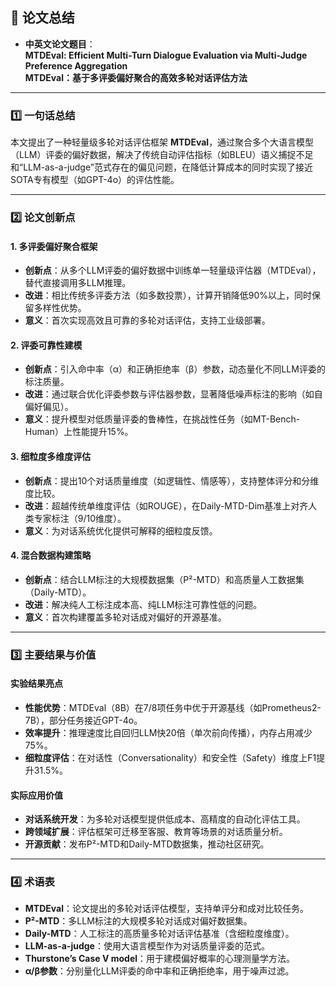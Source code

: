 ## 📄 论文总结  

* **中英文论文题目**：  
  **MTDEval: Efficient Multi-Turn Dialogue Evaluation via Multi-Judge Preference Aggregation**  
  **MTDEval：基于多评委偏好聚合的高效多轮对话评估方法**  

---

### 1️⃣ 一句话总结  

本文提出了一种轻量级多轮对话评估框架 **MTDEval**，通过聚合多个大语言模型（LLM）评委的偏好数据，解决了传统自动评估指标（如BLEU）语义捕捉不足和“LLM-as-a-judge”范式存在的偏见问题，在降低计算成本的同时实现了接近SOTA专有模型（如GPT-4o）的评估性能。  

---

### 2️⃣ 论文创新点  

#### **1. 多评委偏好聚合框架**  
- **创新点**：从多个LLM评委的偏好数据中训练单一轻量级评估器（MTDEval），替代直接调用多LLM推理。  
- **改进**：相比传统多评委方法（如多数投票），计算开销降低90%以上，同时保留多样性优势。  
- **意义**：首次实现高效且可靠的多轮对话评估，支持工业级部署。  

#### **2. 评委可靠性建模**  
- **创新点**：引入命中率（α）和正确拒绝率（β）参数，动态量化不同LLM评委的标注质量。  
- **改进**：通过联合优化评委参数与评估器参数，显著降低噪声标注的影响（如自偏好偏见）。  
- **意义**：提升模型对低质量评委的鲁棒性，在挑战性任务（如MT-Bench-Human）上性能提升15%。  

#### **3. 细粒度多维度评估**  
- **创新点**：提出10个对话质量维度（如逻辑性、情感等），支持整体评分和分维度比较。  
- **改进**：超越传统单维度评估（如ROUGE），在Daily-MTD-Dim基准上对齐人类专家标注（9/10维度）。  
- **意义**：为对话系统优化提供可解释的细粒度反馈。  

#### **4. 混合数据构建策略**  
- **创新点**：结合LLM标注的大规模数据集（P²-MTD）和高质量人工数据集（Daily-MTD）。  
- **改进**：解决纯人工标注成本高、纯LLM标注可靠性低的问题。  
- **意义**：首次构建覆盖多轮对话成对偏好的开源基准。  

---

### 3️⃣ 主要结果与价值  

#### **实验结果亮点**  
- **性能优势**：MTDEval（8B）在7/8项任务中优于开源基线（如Prometheus2-7B），部分任务接近GPT-4o。  
- **效率提升**：推理速度比自回归LLM快20倍（单次前向传播），内存占用减少75%。  
- **细粒度评估**：在对话性（Conversationality）和安全性（Safety）维度上F1提升31.5%。  

#### **实际应用价值**  
- **对话系统开发**：为多轮对话模型提供低成本、高精度的自动化评估工具。  
- **跨领域扩展**：评估框架可迁移至客服、教育等场景的对话质量分析。  
- **开源贡献**：发布P²-MTD和Daily-MTD数据集，推动社区研究。  

---

### 4️⃣ 术语表  

* **MTDEval**：论文提出的多轮对话评估模型，支持单评分和成对比较任务。  
* **P²-MTD**：多LLM标注的大规模多轮对话成对偏好数据集。  
* **Daily-MTD**：人工标注的高质量多轮对话评估基准（含细粒度维度）。  
* **LLM-as-a-judge**：使用大语言模型作为对话质量评委的范式。  
* **Thurstone’s Case V model**：用于建模偏好概率的心理测量学方法。  
* **α/β参数**：分别量化LLM评委的命中率和正确拒绝率，用于噪声过滤。